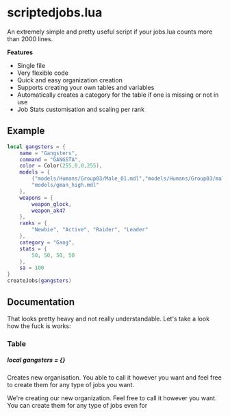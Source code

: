 scriptedjobs.lua
===

An extremely simple and pretty useful script if your jobs.lua counts more than 2000 lines.

**Features**

- Single file
- Very flexible code
- Quick and easy organization creation
- Supports creating your own tables and variables
- Automatically creates a category for the table if one is missing or not in use
- Job Stats customisation and scaling per rank

Example
---

```lua
local gangsters = {
	name = "Gangsters",
	command = "GANGSTA",
	color = Color(255,0,0,255),
	models = {
		{"models/Humans/Group03/Male_01.mdl","models/Humans/Group03/male_06.mdl"},
		"models/gman_high.mdl"
	},
	weapons = {
		weapon_glock,
		weapon_ak47
	},
	ranks = {
		"Newbie", "Active", "Raider", "Leader"
	},
	category = "Gang",
	stats = {
		50, 50, 50, 50
	},
	sa = 100
}
createJobs(gangsters)
```

Documentation
---

That looks pretty heavy and not really understandable. Let's take a look how the fuck is works:

### Table

##### local gangsters = {}

Creates new organisation.
You able to call it however you want and feel free to create them for any type of jobs you want. 

We're creating our new organization. Feel free to call it however you want. You can create them for any type of jobs even for 